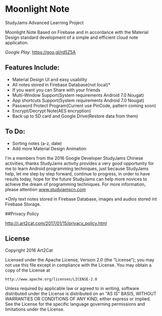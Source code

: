 # Moonlight Note
StudyJams Advanced Learning Project

Moonlight Note Based on Firebase and in accordance with the Material Design standard development of a simple and efficient cloud note application.

 *Google Play*: https://goo.gl/rd5Z5A

## Features Include:
- Material Design UI and easy usability
- All notes stored in Firebase Database(not local)*
- If you want you can Share with your friends
- Multi-Window Support(System requirements Android 7.0 Nougat)
- App shortcuts Support(System requirements Android 7.0 Nougat)
- Password Protect Program(Current use PinCode, pattern coming soon)
- Encrypt/Decrypt Note(AES encryption)
- Back up to SD card and Google Drive(Restore data from them)

## To Do:
- Sorting notes (a-z, date)
- Add more Material Design Animation

I'm a members from the 2016 Google Developer StudyJams Chinese activities, thanks StudyJams activity provides a very good opportunity for me to learn Android programming techniques, just because StudyJams help, let me step by step forward, continue to progress, in order to have results today, hope for the future StudyJams can help more novices to achieve the dream of programming techniques. For more information, please attention www.studyjamscn.com

*Only text notes stored in Firebase Database, images and audios stored int Firebase Storage.

##Privacy Policy

http://i.art2cat.com/2017/01/15/privacy_policy.html


## License

Copyright 2016 Art2Cat

Licensed under the Apache License, Version 2.0 (the "License");
you may not use this file except in compliance with the License.
You may obtain a copy of the License at

    http://www.apache.org/licenses/LICENSE-2.0

Unless required by applicable law or agreed to in writing, software
distributed under the License is distributed on an "AS IS" BASIS,
WITHOUT WARRANTIES OR CONDITIONS OF ANY KIND, either express or implied.
See the License for the specific language governing permissions and
limitations under the License.

